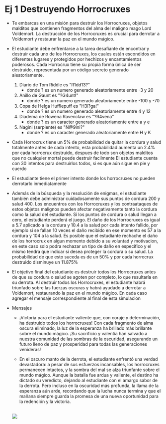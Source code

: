 # Ej 1 Destruyendo Horrocruxes

- Te embarcas en una misión para destruir los Horrocruxes, objetos malditos que contienen fragmentos del alma del maligno mago Lord Voldemort. La destrucción de los Horrocruxes es crucial para derrotar a Voldemort y restaurar la paz en el mundo mágico.

- El estudiante debe enfrentarse a la tarea desafiante de encontrar y destruir cada uno de los Horrocruxes, los cuales están escondidos en diferentes lugares y protegidos por hechizos y encantamientos poderosos. Cada Horrocrux tiene su propia forma única de ser destruido, representada por un código secreto generado aleatoriamente.

    1. Diario de Tom Riddle        es "R1dd13?" 
        - donde ? es un numero generado aleatoriamente entre -3 y 20 
    1. Anillo de Gaunt             es "?G4unt!" 
        - donde ? es un numero generado aleatoriamente entre -100 y -70
    1. Copa de Helga Hufflepuff    es "H3l?ga!" 
        - donde ? es un numero generado aleatoriamente entre 4 y 12
    1. Diadema de Rowena Ravenclaw es "?R4vena" 
        - donde ? es un caracter generado aleatoriamente entre a y e 
    1. Nagini (serpiente)          es "N@9ini?" 
        - donde ? es un caracter generado aleatoriamente entre H y K 


- Cada Horrocrux tiene un 5% de probabilidad de quitar la cordura y salud totalmente antes de cada intento, esta probabilidad aumenta un 2.4% por cada horrocrux destruido, despues de todo son objetos malditos que no cualquier mortal puede destruir facilmente
El estudiante cuenta con 30 intentos para destruirlos todos, si es que aún sigue en pie y cuerdo

- El estudiante tiene el primer intento donde los horrocruxes no pueden derrotarlo inmediatamente 

- Además de la búsqueda y la resolución de enigmas, el estudiante también debe administrar cuidadosamente sus puntos de cordura 200 y salud 400. Los encuentros con los Horrocruxes y los contraataques de estos objetos malignos pueden afectar negativamente tanto la cordura como la salud del estudiante. Si los puntos de cordura o salud llegan a cero, el estudiante perderá el juego.
El daño de los Horrocruxes es igual a 5.7 aplicado a la cordura y 10.4 a la salud por cada intento fallido, por ejemplo si se fallan 10 veces el daño recibido en ese momento es 57 a la cordura y 104 a la salud.
Es posible que el estudiante rechache el daño de los horrocrux en algun momento debido a su voluntad y motivacion, en este caso solo podra rechazar un tipo de daño en especifico y el mismo tendra que indicar si desea proteger la cordura o su salud. La probabilidad de que esto suceda es de un 50% y por cada horrocrux destruido disminuye un 11.875%

- El objetivo final del estudiante es destruir todos los Horrocruxes antes de que su cordura o salud se agoten por completo, lo que resultaría en su derrota. Al destruir todos los Horrocruxes, el estudiante habrá triunfado sobre las fuerzas oscuras y habrá ayudado a derrotar a Voldemort, restaurando la paz en el mundo mágico. 
En cada caso agregar el mensaje correspondiente al final de esta simulacion

- Mensajes
    - ¡Victoria para el estudiante valiente que, con coraje y determinación, ha destruido todos los horrocruxes! Con cada fragmento de alma oscura eliminado, la luz de la esperanza ha brillado más brillante sobre el mundo mágico. ¡Su sacrificio y valentía han salvado a nuestra comunidad de las sombras de la oscuridad, asegurando un futuro lleno de paz y prosperidad para todas las generaciones venideras!


    - En el oscuro manto de la derrota, el estudiante enfrentó una verdad devastadora: a pesar de sus esfuerzos incansables, los horrocruxes permanecen intactos, y la sombra del mal se alza triunfante sobre el mundo mágico. Aunque la batalla fue ardua y valiente, el destino ha dictado su veredicto, dejando al estudiante con el amargo sabor de la derrota. Pero incluso en la oscuridad más profunda, la llama de la esperanza aún arde, recordando que la lucha nunca termina y que el mañana siempre guarda la promesa de una nueva oportunidad para la redención y la victoria.

    <br>

    <img src="https://wallpapers.com/images/hd/harry-potter-characters-using-magic-6nhsunyyq4kib7u8.jpg">